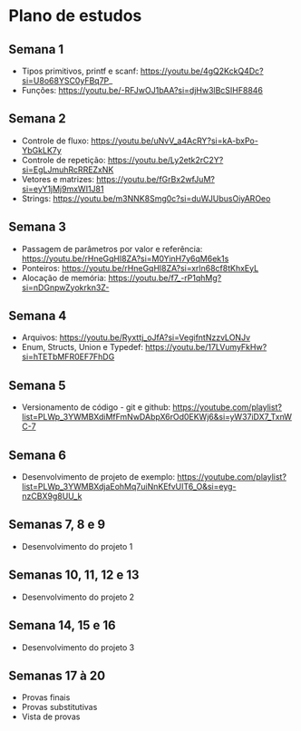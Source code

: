 # Plano de estudos

## Semana 1
- Tipos primitivos, printf e scanf: https://youtu.be/4gQ2KckQ4Dc?si=U8o68YSC0yFBq7P_
- Funções: https://youtu.be/-RFJwOJ1bAA?si=djHw3lBcSIHF8846

## Semana 2
- Controle de fluxo: https://youtu.be/uNvV_a4AcRY?si=kA-bxPo-YbGkLK7y
- Controle de repetição: https://youtu.be/Ly2etk2rC2Y?si=EgLJmuhRcRREZxNK
- Vetores e matrizes: https://youtu.be/fGrBx2wfJuM?si=eyY1jMj9mxWI1J81
- Strings: https://youtu.be/m3NNK8Smg0c?si=duWJUbusOiyAROeo

## Semana 3
- Passagem de parâmetros por valor e referência: https://youtu.be/rHneGqHl8ZA?si=M0YinH7y6qM6ek1s
- Ponteiros: https://youtu.be/rHneGqHl8ZA?si=xrln68cf8tKhxEyL
- Alocação de memória: https://youtu.be/f7_-rP1qhMg?si=nDGnpwZyokrkn3Z-

## Semana 4
- Arquivos: https://youtu.be/Ryxttj_oJfA?si=VegifntNzzvLONJv
- Enum, Structs, Union e Typedef: https://youtu.be/17LVumyFkHw?si=hTETbMFR0EF7FhDG

## Semana 5
- Versionamento de código - git e github: https://youtube.com/playlist?list=PLWp_3YWMBXdiMfFmNwDAbpX6rOd0EKWj6&si=yW37iDX7_TxnWC-7

## Semana 6
- Desenvolvimento de projeto de exemplo: https://youtube.com/playlist?list=PLWp_3YWMBXdjaEohMq7uiNnKEfvUIT6_O&si=eyg-nzCBX9g8UU_k

## Semanas 7, 8 e 9
- Desenvolvimento do projeto 1

## Semanas 10, 11, 12 e 13
- Desenvolvimento do projeto 2

## Semana 14, 15 e 16
- Desenvolvimento do projeto 3

## Semanas 17 à 20
- Provas finais
- Provas substitutivas
- Vista de provas
